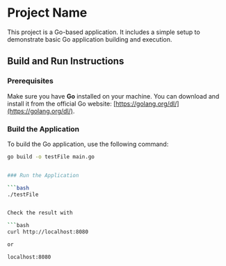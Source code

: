 # Project Name

This project is a Go-based application. It includes a simple setup to demonstrate basic Go application building and execution.

## Build and Run Instructions

### Prerequisites

Make sure you have **Go** installed on your machine. You can download and install it from the official Go website: [https://golang.org/dl/](https://golang.org/dl/).

### Build the Application

To build the Go application, use the following command:

```bash
go build -o testFile main.go


### Run the Application 

```bash
./testFile


Check the result with 

```bash
curl http://localhost:8080

or 

localhost:8080
